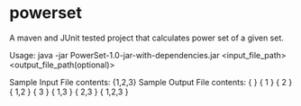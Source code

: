 # powerset
A maven and JUnit tested project that calculates power set of a given set.

Usage: java -jar PowerSet-1.0-jar-with-dependencies.jar <input_file_path> <output_file_path(optional)>

Sample Input File contents: {1,2,3}
Sample Output File contents: { }
                             { 1 }
                             { 2 }
                             { 1,2 }
                             { 3 }
                             { 1,3 }
                             { 2,3 }
                             { 1,2,3 }
